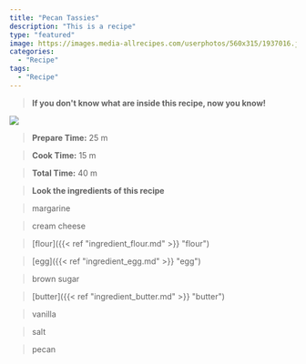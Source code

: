 ```yaml
---
title: "Pecan Tassies"
description: "This is a recipe"
type: "featured"
image: https://images.media-allrecipes.com/userphotos/560x315/1937016.jpg
categories: 
  - "Recipe"
tags: 
  - "Recipe"
---
```



>**If you don't know what are inside this recipe, now you know!**

![](../images/Recipes-Banner.jpg)
> **Prepare Time:** 25 m


> **Cook Time:** 15 m


> **Total Time:** 40 m

> **Look the ingredients of this recipe**

> margarine

> cream cheese

> [flour]({{< ref "ingredient_flour.md" >}} "flour")

> [egg]({{< ref "ingredient_egg.md" >}} "egg")

> brown sugar

> [butter]({{< ref "ingredient_butter.md" >}} "butter")

> vanilla

> salt

> pecan

